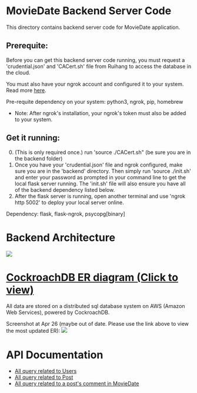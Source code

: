 # MovieDate Backend Server Code

This directory contains backend server code for MovieDate application.

## Prerequite:

Before you can get this backend server code running, you must request a 'crudential.json' and 'CACert.sh' file from Ruihang to access the database in the cloud.

You must also have your ngrok account and configured it to your system. Read more [here](https://ngrok.com/).

Pre-requite dependency on your system: python3, ngrok, pip, homebrew <br>
* Note: After ngrok's installation, your ngrok's token must also be added to your system.

## Get it running:
0. (This is only required once.) run 'source ./CACert.sh" (be sure you are in the backend folder)
1. Once you have your 'crudential.json' file and ngrok configured, make sure you are in the 'backend' directory. Then simply run 'source ./init.sh' and enter your password as prompted in your command line to get the local flask server running. The 'init.sh' file will also ensure you have all of the backend dependency listed below.
2. After the flask server is running, open another terminal and use 'ngrok http 5002' to deploy your local server online.

Dependency: flask, flask-ngrok, psycopg[binary]

# Backend Architecture

![](https://i.imgur.com/prZvAuV.png)

# [CockroachDB ER diagram (Click to view)](https://docs.google.com/drawings/d/1RlKlOd8FNrVaUYEe0mKbFvWQwE01w1iYAO5jRxI3yEI/edit?usp=sharing)

All data are stored on a distributed sql database system on AWS (Amazon Web Services), powered by CockroachDB.

Screenshot at Apr 26 (maybe out of date. Please use the link above to view the most updated ER):
![](https://i.imgur.com/OSZbOsV.png)

# API Documentation
- [All query related to Users](https://documenter.getpostman.com/view/20443792/2s93Y6tf49#6b81b564-be9c-4da4-b918-5cf07e6da7ea)
- [All query related to Post](https://documenter.getpostman.com/view/20443792/2s93Y6tf8T)
- [All query related to a post's comment in MovieDate](https://documenter.getpostman.com/view/20443792/2s93Y6tf8V)